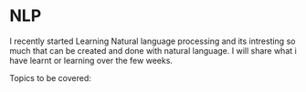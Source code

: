 # NLP

I recently started Learning Natural language processing and its intresting so much that can be created and done with natural language. I will share what i have learnt or learning over the few weeks.

Topics to be covered:  
